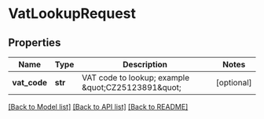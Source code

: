 # VatLookupRequest

## Properties
Name | Type | Description | Notes
------------ | ------------- | ------------- | -------------
**vat_code** | **str** | VAT code to lookup; example \&quot;CZ25123891\&quot; | [optional] 

[[Back to Model list]](../README.md#documentation-for-models) [[Back to API list]](../README.md#documentation-for-api-endpoints) [[Back to README]](../README.md)


